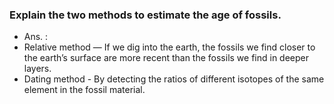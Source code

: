 ### Explain the two methods to estimate the age of fossils.
* Ans. :
* Relative method — If we dig into the earth, the fossils we find closer to the earth’s surface are more recent than the fossils we find in deeper layers. 
* Dating method - By detecting the ratios of different isotopes of the same element in the fossil material.
